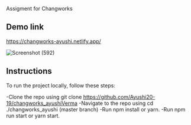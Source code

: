 Assigment for Changworks

## Demo link
https://changworks-ayushi.netlify.app/

![Screenshot (592)](https://user-images.githubusercontent.com/50084909/148697834-0726168a-a6e6-4c49-981a-8ddc721338d4.png)


## Instructions

To run the project locally, follow these steps:

-Clone the repo using git clone https://github.com/Ayushi20-19/changworks_ayushiVerma
-Navigate to the repo using cd ./changworks_ayushi (master branch)
-Run npm install or yarn.
-Run npm run start or yarn start.

